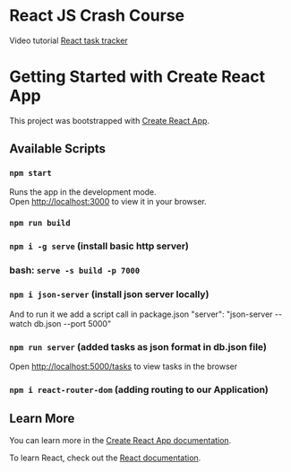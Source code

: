 # React JS Crash Course
Video tutorial [React task tracker](https://www.youtube.com/watch?v=w7ejDZ8SWv8)

# Getting Started with Create React App

This project was bootstrapped with [Create React App](https://github.com/facebook/create-react-app).

## Available Scripts

### `npm start`

Runs the app in the development mode.\
Open [http://localhost:3000](http://localhost:3000) to view it in your browser.

### `npm run build`
### `npm i -g serve` (install basic http server)
### bash: `serve -s build -p 7000`

### `npm i json-server` (install json server locally)
And to run it we add a script call in package.json
"server": "json-server --watch db.json --port 5000"
### `npm run server` (added tasks as json format in db.json file)
Open [http://localhost:5000/tasks](http://localhost:5000/tasks) to view tasks in the browser

### `npm i react-router-dom` (adding routing to our Application)


## Learn More

You can learn more in the [Create React App documentation](https://facebook.github.io/create-react-app/docs/getting-started).

To learn React, check out the [React documentation](https://reactjs.org/).